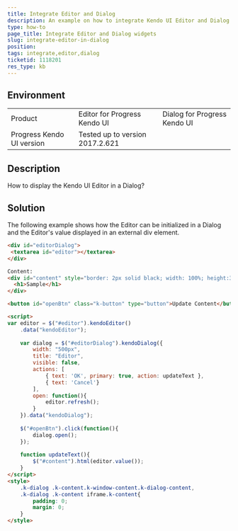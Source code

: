 ```yaml
---
title: Integrate Editor and Dialog
description: An example on how to integrate Kendo UI Editor and Dialog widgets.
type: how-to
page_title: Integrate Editor and Dialog widgets
slug: integrate-editor-in-dialog
position: 
tags: integrate,editor,dialog
ticketid: 1118201
res_type: kb
---
```


## Environment
<table>
 <tr>
  <td>Product</td>
  <td>Editor for Progress Kendo UI</td>
  <td>Dialog for Progress Kendo UI</td>
 </tr>
 <tr>
  <td>Progress Kendo UI version</td>
  <td>Tested up to version 2017.2.621</td>
 </tr>
</table>

## Description
How to display the Kendo UI Editor in a Dialog?

## Solution
The following example shows how the Editor can be initialized in a Dialog and the Editor's value displayed in an external div element. 

```html
<div id="editorDialog">
 <textarea id="editor"></textarea>
</div>

Content:
<div id="content" style="border: 2px solid black; width: 100%; height:300px; overflow: auto;">
  <h1>Sample</h1>
</div>

<button id="openBtn" class="k-button" type="button">Update Content</button>

<script>
var editor = $("#editor").kendoEditor()
    .data("kendoEditor");
  
    var dialog = $("#editorDialog").kendoDialog({
        width: "500px",
        title: "Editor",
        visible: false,
        actions: [
            { text: 'OK', primary: true, action: updateText },
            { text: 'Cancel'}
        ],
        open: function(){
            editor.refresh();
        }
    }).data("kendoDialog");
    
    $("#openBtn").click(function(){
        dialog.open();
    });
    
    function updateText(){
        $("#content").html(editor.value());
    }
</script>
<style>
    .k-dialog .k-content.k-window-content.k-dialog-content,
    .k-dialog .k-content iframe.k-content{
        padding: 0;
        margin: 0;
    }
</style>
```
